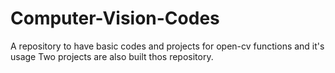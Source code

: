 # Computer-Vision-Codes
A repository to have basic codes and projects for open-cv functions and it's usage
Two projects are also built thos repository.
